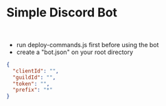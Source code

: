 # Simple Discord Bot
<br>

- run deploy-commands.js first before using the bot
- create a "bot.json" on your root directory

```json
{
  "clientId": "",
  "guildId": "",
  "token": "",
  "prefix": "*"
}
```
